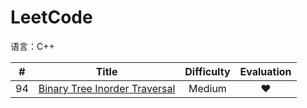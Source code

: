 LeetCode
========
语言：C++  
  

| # | Title | Difficulty | Evaluation |
|:-:| :---: | :--------: | :--------: |
|94|[Binary Tree Inorder Traversal](./solution/094_Binary%20Tree%20Inorder%20Traversal_Medium.cpp/)|Medium|&hearts;|